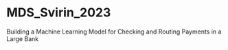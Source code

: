 # MDS_Svirin_2023
Building a Machine Learning Model for Checking and Routing Payments in a Large Bank

